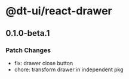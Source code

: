 # @dt-ui/react-drawer

## 0.1.0-beta.1

### Patch Changes

- fix: drawer close button
- chore: transform drawer in independent pkg
